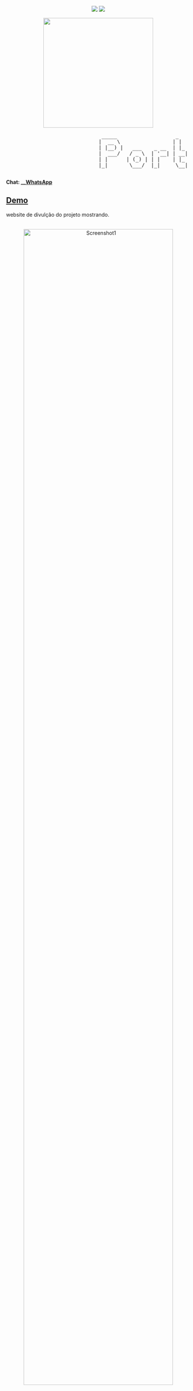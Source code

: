 
<p align="center">
<img src="https://camo.githubusercontent.com/13c4e50d88df7178ae1882a203ed57b641674f94/68747470733a2f2f63646e2e7261776769742e636f6d2f73696e647265736f726875732f617765736f6d652f643733303566333864323966656437386661383536353265336136336531353464643865383832392f6d656469612f62616467652e737667">

<img src="https://camo.githubusercontent.com/d41b9884bd102b525c8fb9a8c3c8d3bbed2b67f0/68747470733a2f2f6261646765732e66726170736f66742e636f6d2f6f732f76312f6f70656e2d736f757263652e7376673f763d313033">
</p>

<p align="center">
<img src="img/logo.svg" 
width="300"
>
</p>
<p align="center" >
<pre style="text-align: center; background-color: transparent;">
                               _____                   _      __     __    _   _         
                              |  __ \                 | |    / _|   /_/   | | (_)        
                              | |__) |   ___    _ __  | |_  | |_    ___   | |  _    ___  
                              |  ___/   / _ \  | '__| | __| |  _|  / _ \  | | | |  / _ \ 
                              | |      | (_) | | |    | |_  | |   | (_) | | | | | | (_) |
                              |_|       \___/  |_|     \__| |_|    \___/  |_| |_|  \___/ 
                                                            
                                                            
</pre>
</p>



**Chat: __[WhatsApp](https://api.whatsapp.com/send?phone=5548999328092)**




## [Demo](https://jadsonsantos.com)

website de divulção do projeto mostrando.

<div align="center">
  <br>
    <img src="img/portfolio.svg" alt="Screenshot1" width="90%">
  <br>
</div>

## Funcionalidades 

- Notificação 🔔
- Temas  🤩



## Motivo 🤔

Fornecer uma ambiente simples para estruturar seus `projetos`, `serviços` e `contatos` de uma forma profissional.

## Ambiente de desenvolvimento 🚀


Clonando o projeto:

```
git clone https://github.com/jadson179/portfolio.git
```

Navegando até a pasta do projeto:

```
cd portfolio/
```

Baixando as dependências do projeto

```bash
yarn or npm install 
```

Rodando o projeto como dev

```bash
yarn start ou npm run start 
```

Criando build podução

```
  yarn deploy para postar no seu github

```

Acesse [http://localhost:3000](http://localhost:3000) com o seu navegador para ver o resultado.

# Configuração 

navegue até src/Utils/config.js, nesse arquivo terá o um objeto de configuração que aponta para alguns recursos da pagina.

**Exemplo**: estrutura do objeto

```js
{  
    projects: {
        __all: [
            {
                img: "URL IMAGEM DO PROJETO",
                url: "URL PROJETO"
            }
            
        ],
        __web: [
            {
                img: "URL IMAGEM DO PROJETOS WEBS",
                url: "URL PROJETO WEB"
            }
        ],
        __android: [
            {
                img: "URL IMAGEM DO PROJETOS MOBILE ANDROID",
                url: "URL PROJETOS MOBILE ANDROID"
            }
        ],
        __ios: [
          {
                img: "URL IMAGEM DO PROJETOS MOBILE IOS",
                url: "URL PROJETOS MOBILE IOS"
            }
        ],
        __desktop: [
           {
                img: "URL IMAGEM DO PROJETOS DESKTOP",
                url: "URL PROJETOS DESKTOP"
            }
        ]
    },
    services: [
        { icon: 'NOME DA CLASSE https://fontawesome.com/', title: "NOME SERVIÇO",  description: "DESCRIÇÃO DO SERVIÇO"},
        { icon: 'NOME DA CLASSE https://fontawesome.com/', title: "NOME SERVIÇO" , description: "DESCRIÇÃO DO SERVIÇO"},
        { icon: 'NOME DA CLASSE https://fontawesome.com/', title: "NOME SERVIÇO" , description: "DESCRIÇÃO DO SERVIÇO"},
        { icon: 'NOME DA CLASSE https://fontawesome.com/', title: "NOME SERVIÇO" , description: "DESCRIÇÃO DO SERVIÇO"},
        { icon: 'NOME DA CLASSE https://fontawesome.com/', title: "NOME SERVIÇO" , description: "DESCRIÇÃO DO SERVIÇO"},
        { icon: 'NOME DA CLASSE https://fontawesome.com/', title: "NOME SERVIÇO" , description: "DESCRIÇÃO DO SERVIÇO"},

    ],
    about: {
        works: [
            { company: "NOME DA EMPRESA", role: "NOME DO CARGO", initYear: "DATA DE INICIO", exitYear: "DATA FIM" },
            { company: "NOME DA EMPRESA", role: "NOME DO CARGO", initYear: "DATA DE INICIO", exitYear: "DATA FIM" },
            { company: "NOME DA EMPRESA", role: "NNOME DO CARGO", initYear: "DATA DE INICIO", exitYear: "DATA FIM" },
        ],
        scholl: [
            { company: "NOME DA ESCOLA", course: "NOME DO CURSO", initYear: "DATA DE INICIO", exitYear: "DATA FIM"  },
            { company: "NOME DA ESCOLA", course: "NOME DO CURSO", initYear: "DATA DE INICIO", exitYear: "DATA FIM"  },
            { company: "NOME DA ESCOLA", course: "NOME DO CURSO", initYear: "DATA DE INICIO", exitYear: "DATA FIM"  }
        ],
        description: {
            text: `
            DECRIÇÃO SOBRE VOCÊ
            `
        }
    },
    social: {
        instagram: "URL INSTAGRAM",
        github: "URL GITHUB",
        facebook: "URL FACEBOOK",
        linkegin: "URL LINKEDIN",
    },
    person: {
        img: "URL DA IMAGEM DA HOME",
        role: "CARGO ATUAL",
        icon: "URL DO FAVICON",
        name: "SEU NOME"
    },
    platforms: {
      zapier: {
          url: "URL WEBHOOK ZAPIER",
      }
    },
     themas: [
        '#8e45ae'
    ]
}

```



## Licença 📝

Esse projeto usa a licença MIT license - veja o arquivo LICENSE para mais detalhes

## Ajude o projeto 🤝

[paypal](https://www.paypal.com/cgi-bin/webscr?cmd=_donations&business=TQ2QEYCNZNH7C&currency_code=BRL&source=url)

## Autor
<table>
  <tr>
    <td align="center"><a href="https://github.com/jadson179"><img src="https://avatars0.githubusercontent.com/u/42282908?s=460&u=79ce909209ebf14da91a2d2517c9b0f9e378a4e1&v=4" width="100px;" alt=""/><br /><sub><b>Jadson Santos</b></sub></a><br /><a href="https://github.com/jadson179/portfolio/commits?author=jadson179" title="Code">💻</a> <a href="https://github.com/jadson179" title="Design">🎨</a></td>
  <tr>
</table>

